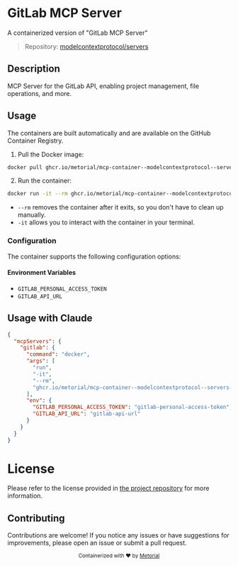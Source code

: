 
# GitLab MCP Server

A containerized version of "GitLab MCP Server"

> Repository: [modelcontextprotocol/servers](https://github.com/modelcontextprotocol/servers)

## Description

MCP Server for the GitLab API, enabling project management, file operations, and more.


## Usage

The containers are built automatically and are available on the GitHub Container Registry.

1. Pull the Docker image:

```bash
docker pull ghcr.io/metorial/mcp-container--modelcontextprotocol--servers--gitlab
```

2. Run the container:

```bash
docker run -it --rm ghcr.io/metorial/mcp-container--modelcontextprotocol--servers--gitlab 
```

- `--rm` removes the container after it exits, so you don't have to clean up manually.
- `-it` allows you to interact with the container in your terminal.


### Configuration

The container supports the following configuration options:




#### Environment Variables

- `GITLAB_PERSONAL_ACCESS_TOKEN`
- `GITLAB_API_URL`




## Usage with Claude

```json
{
  "mcpServers": {
    "gitlab": {
      "command": "docker",
      "args": [
        "run",
        "-it",
        "--rm",
        "ghcr.io/metorial/mcp-container--modelcontextprotocol--servers--gitlab"
      ],
      "env": {
        "GITLAB_PERSONAL_ACCESS_TOKEN": "gitlab-personal-access-token",
        "GITLAB_API_URL": "gitlab-api-url"
      }
    }
  }
}
```

# License

Please refer to the license provided in [the project repository](https://github.com/modelcontextprotocol/servers) for more information.

## Contributing

Contributions are welcome! If you notice any issues or have suggestions for improvements, please open an issue or submit a pull request.

<div align="center">
  <sub>Containerized with ❤️ by <a href="https://metorial.com">Metorial</a></sub>
</div>
  